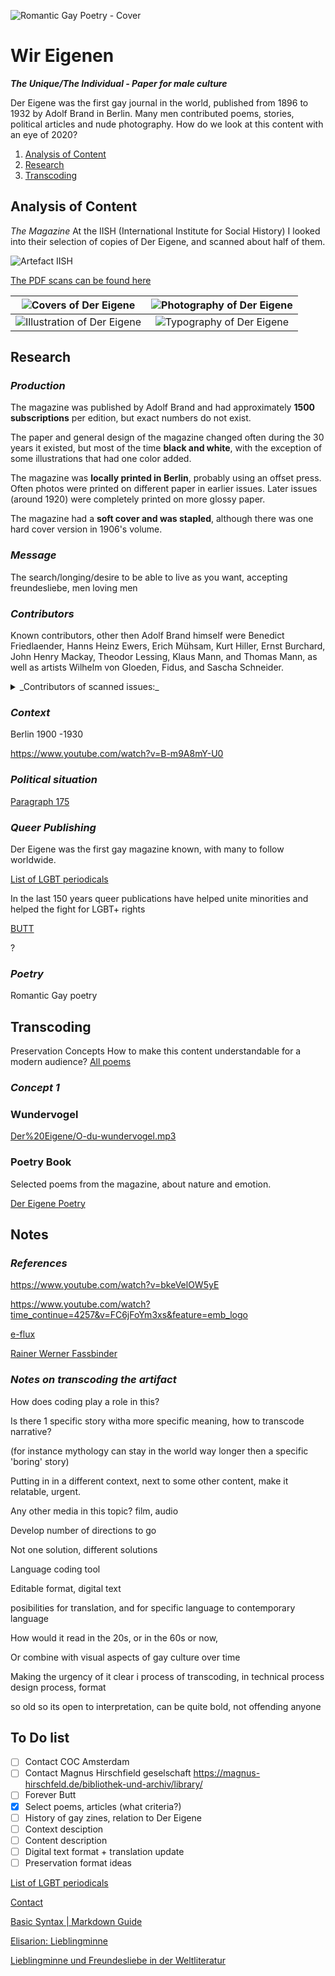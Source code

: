 ![Romantic Gay Poetry - Cover](https://raw.githubusercontent.com/paprika-mika/der-eigene/master/media/cover-der-eigene.jpg)

# Wir Eigenen

**_The Unique/The Individual - Paper for male culture_**

Der Eigene was the first gay journal in the world, published from 1896 to 1932 by Adolf Brand in Berlin. Many men contributed poems, stories, political articles and nude photography. How do we look at this content with an eye of 2020?

1.  [Analysis of Content](#1)
2.  [Research](#2)
3.  [Transcoding](#3)

## Analysis of Content <a name="1"></a>

_The Magazine_
At the IISH (International Institute for Social History) I looked into their selection of copies of Der Eigene, and scanned about half of them.

![Artefact IISH](https://raw.githubusercontent.com/paprika-mika/der-eigene/master/media/artefact_iish.png)

[The PDF scans can be found here](https://drive.google.com/open?id=1dLYo8jn0I0pbTD9Bd-f9A8WWBZ-7u1uL)

|       ![Covers of Der Eigene](https://raw.githubusercontent.com/paprika-mika/der-eigene/master/media/covers.gif)       | ![Photography of Der Eigene](https://raw.githubusercontent.com/paprika-mika/der-eigene/master/media/photography.gif) |
| :--------------------------------------------------------------------------------------------------------------------: | :------------------------------------------------------------------------------------------------------------------: |
| ![Illustration of Der Eigene](https://raw.githubusercontent.com/paprika-mika/der-eigene/master/media/illustration.gif) |  ![Typography of Der Eigene](https://raw.githubusercontent.com/paprika-mika/der-eigene/master/media/typography.gif)  |

## Research <a name="2"></a>

### _Production_

The magazine was published by Adolf Brand and had approximately **1500 subscriptions** per edition, but exact numbers do not exist.

The paper and general design of the magazine changed often during the 30 years it existed, but most of the time **black and white**, with the exception of some illustrations that had one color added.

The magazine was **locally printed in Berlin**, probably using an offset press. Often photos were printed on different paper in earlier issues. Later issues (around 1920) were completely printed on more glossy paper.

The magazine had a **soft cover and was stapled**, although there was one hard cover version in 1906's volume.

### _Message_

The search/longing/desire to be able to live as you want, accepting freundesliebe, men loving men

### _Contributors_

Known contributors, other then Adolf Brand himself were Benedict Friedlaender, Hanns Heinz Ewers, Erich Mühsam, Kurt Hiller, Ernst Burchard, John Henry Mackay, Theodor Lessing, Klaus Mann, and Thomas Mann, as well as artists Wilhelm von Gloeden, Fidus, and Sascha Schneider.

<details>
<summary>_Contributors of scanned issues:_</summary>
<br>
+ Adolf Brand
+ Heinrich Vormann
+ Ferdinand Max Kurth
+ H. H. Ewers
+ Emanuel von Bodmann
+ Josef Kitir
+ Theodor Etzel
+ Hans Benzmann
+ Elisar von Kupffer
+ Ferdinand Freiherz
+ U. Veem
+ Melchior Grohe
+ F. L.
+ Wilhelm Gittermann
+ Christian von Kleist
+ Rüdiger Laubach
+ Werner Lürmann
+ Eugen Stangen
+ F. B.
+ René Lermite
+ Walther Ehrenfried
+ Ernst Horst
+ Max Barth
+ van Dreelen
+ Anatol Habicht
+ Peter Stein
+ Kart Alexander Bästlein
+ E. G. H. Chauve
</details>



### _Context_

Berlin 1900 -1930

<https://www.youtube.com/watch?v=B-m9A8mY-U0>

### _Political situation_

[Paragraph 175](https://en.wikipedia.org/wiki/Paragraph_175)

### _Queer Publishing_

Der Eigene was the first gay magazine known, with many to follow worldwide.

[List of LGBT periodicals](https://en.wikipedia.org/wiki/List_of_LGBT_periodicals)

In the last 150 years queer publications have helped unite minorities and helped the fight for LGBT+ rights

[BUTT](http://www.buttmagazine.com/)

?

### _Poetry_

Romantic Gay poetry


## Transcoding

Preservation Concepts How to make this content understandable for a modern audience?
[All poems](https://drive.google.com/open?id=1hFo3KCJfu9X3N7F-YxrOUpxRoXHYYCwe)



### **_Concept 1_**







### Wundervogel

[Der%20Eigene/O-du-wundervogel.mp3](Der%20Eigene/O-du-wundervogel.mp3)

### Poetry Book

Selected poems from the magazine, about nature and emotion.

[Der Eigene Poetry](https://www.notion.so/Der-Eigene-Poetry-6bcc1790db7e4e609ffcfbde9efe463b)

## Notes

### _References_

<https://www.youtube.com/watch?v=bkeVelOW5yE>

<https://www.youtube.com/watch?time_continue=4257&v=FC6jFoYm3xs&feature=emb_logo>

[e-flux](https://www.e-flux.com/podcasts/)

[Rainer Werner Fassbinder](https://en.wikipedia.org/wiki/Rainer_Werner_Fassbinder)

### _Notes on transcoding the artifact_

How does coding play a role in this?

Is there 1 specific story witha  more specific meaning, how to transcode narrative?

(for instance mythology can stay in the world way longer then a specific 'boring' story)

Putting in in a different context, next to some other content, make it relatable, urgent.

Any other media in this topic? film, audio

Develop number of directions to go

Not one solution, different solutions

Language coding tool

Editable format, digital text

posibilities for translation, and for specific language to contemporary language

How would it read in the 20s, or in the 60s or now,

Or combine with visual aspects of gay culture over time

Making the urgency of it clear i process of transcoding, in technical process design process, format

so old so its open to interpretation, can be quite bold, not offending anyone

## To Do list

-   [ ]  Contact COC Amsterdam
-   [ ]  Contact Magnus Hirschfield geselschaft <https://magnus-hirschfeld.de/bibliothek-und-archiv/library/>
-   [ ]  Forever Butt
-   [x]  Select poems, articles (what criteria?)
-   [ ]  History of gay zines, relation to Der Eigene
-   [ ]  Context desciption
-   [ ]  Content description
-   [ ]  Digital text format + translation update
-   [ ]  Preservation format ideas

[List of LGBT periodicals](https://en.wikipedia.org/wiki/List_of_LGBT_periodicals)

[Contact](https://www.ihlia.nl/informatiebalie/contact/)

[Basic Syntax | Markdown Guide](https://www.markdownguide.org/basic-syntax)

[Elisarion: Lieblingminne](http://www.elisarion.ch/en/literary_oeuvre/elisar_von_kupffer_literary_catalogue_raisonne/lieblingminne/lieblingminne.html)

[Lieblingminne und Freundesliebe in der Weltliteratur](https://en.wikipedia.org/wiki/Lieblingminne_und_Freundesliebe_in_der_Weltliteratur#Von_Kupffer's_argumentation_in_the_preface)

[](https://pdfs.semanticscholar.org/e40b/a6b73060ce6d9f318c455b337b187833e599.pdf?_ga=2.159289338.1940558361.1586183571-1215106010.1586183571)
